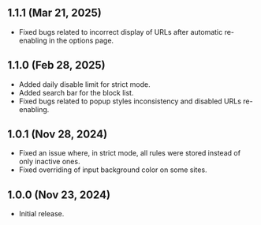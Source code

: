 ## 1.1.1 (Mar 21, 2025)

- Fixed bugs related to incorrect display of URLs after automatic re-enabling in the options page.

## 1.1.0 (Feb 28, 2025)

- Added daily disable limit for strict mode.
- Added search bar for the block list.
- Fixed bugs related to popup styles inconsistency and disabled URLs re-enabling.

## 1.0.1 (Nov 28, 2024)

- Fixed an issue where, in strict mode, all rules were stored instead of only inactive ones.
- Fixed overriding of input background color on some sites.

## 1.0.0 (Nov 23, 2024)

- Initial release.
